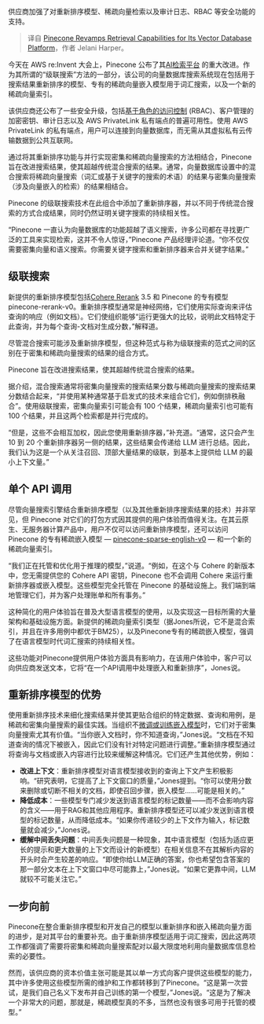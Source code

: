 
<!--
title: Pinecone增强其向量数据库平台的检索功能
cover: https://cdn.thenewstack.io/media/2024/12/247ba1a3-aws-reinvent.png
-->

供应商加强了对重新排序模型、稀疏向量检索以及审计日志、RBAC 等安全功能的支持。

> 译自 [Pinecone Revamps Retrieval Capabilities for Its Vector Database Platform](https://thenewstack.io/pinecone-revamps-retrieval-capabilities-for-its-vector-database-platform/)，作者 Jelani Harper。

今天在 AWS re:Invent 大会上，Pinecone 公布了其[AI检索平台](https://thenewstack.io/vector-databases-are-having-a-moment-a-chat-with-pinecone/) 的重大改进。作为其所谓的“级联搜索”方法的一部分，该公司的向量数据库搜索系统现在包括用于搜索结果重新排序的模型、专有的稀疏向量嵌入模型用于词汇搜索，以及一个新的稀疏向量索引。

该供应商还公布了一些安全升级，包括[基于角色的访问控制](https://thenewstack.io/7-expert-strategies-for-managing-rbac-on-openshift/) (RBAC)、客户管理的加密密钥、审计日志以及 AWS PrivateLink 私有端点的普遍可用性。使用 AWS PrivateLink 的私有端点，用户可以连接到向量数据库，而无需从其虚拟私有云传输数据到公共互联网。

通过将其重新排序功能与并行实现密集和稀疏向量搜索的方法相结合，Pinecone 旨在改进搜索结果，使其超越传统混合搜索的结果。通常，向量数据库设置中的混合搜索将稀疏向量搜索（词汇或基于关键字的搜索的术语）的结果与密集向量搜索（涉及向量嵌入的检索）的结果相结合。

Pinecone 的级联搜索技术在此组合中添加了重新排序器，并以不同于传统混合搜索的方式合成结果，同时仍然证明关键字搜索的持续相关性。

“Pinecone 一直认为向量数据库的功能超越了语义搜索，许多公司都在寻找更广泛的工具来实现检索，这并不令人惊讶，”Pinecone 产品经理评论道。“你不仅仅需要密集向量和语义搜索。你需要关键字搜索和重新排序器来合并关键字结果。”

## 级联搜索

新提供的重新排序模型包括[Cohere Rerank](https://cohere.com/rerank) 3.5 和 Pinecone 的专有模型 pinecone-rerank-v0。重新排序模型通常是神经网络，它们使用实际查询来评估查询的响应（例如文档）。它们使组织能够“运行更强大的比较，说明此文档特定于此查询，并为每个查询-文档对生成分数，”解释道。

尽管混合搜索可能涉及重新排序模型，但这种范式与称为级联搜索的范式之间的区别在于密集和稀疏向量搜索的结果的组合方式。

Pinecone 旨在改进搜索结果，使其超越传统混合搜索的结果。

据介绍，混合搜索通常将密集向量搜索的搜索结果分数与稀疏向量搜索的搜索结果分数结合起来，“并使用某种通常基于启发式的技术来组合它们，例如倒排秩融合”。使用级联搜索，密集向量索引可能会有 100 个结果，稀疏向量索引也可能有 100 个结果，并且这两个检索都是并行完成的。

“但是，这些不会相互加权，因此您使用重新排序器，”补充道。“通常，这只会产生 10 到 20 个重新排序器另一侧的结果，这些结果会传递给 LLM 进行总结。因此，我们认为这是一个从关注召回、顶部大量结果的级联，到基本上提供给 LLM 的最小上下文量。”

## 单个 API 调用

尽管向量搜索引擎结合重新排序模型（以及其他重新排序搜索结果的技术）并非罕见，但 Pinecone 对它们的打包方式因其提供的用户体验而值得关注。在其云原生、无服务器计算产品中，用户不仅可以访问重新排序模型，还可以访问 Pinecone 的专有稀疏嵌入模型 — [pinecone-sparse-english-v0](https://docs.pinecone.io/models/pinecone-sparse-english-v0) — 和一个新的稀疏向量索引。

“我们正在托管和优化用于推理的模型，”说道。“例如，在这个与 Cohere 的新版本中，您无需提供您的 Cohere API 密钥，Pinecone 也不会调用 Cohere 来运行重新排序器或嵌入模型。这些模型完全托管在 Pinecone 的基础设施上。我们端到端地管理它们，并为客户处理账单和所有事务。”

这种简化的用户体验旨在普及大型语言模型的使用，以及实现这一目标所需的大量架构和基础设施方面。新提供的稀疏向量索引类型（据Jones所说，它不是混合索引，并且在许多用例中都优于BM25），以及Pinecone专有的稀疏嵌入模型，强调了在语言模型时代词汇搜索的持续相关性。

这些功能对Pinecone提供用户体验方面具有影响力，在该用户体验中，客户可以向供应商发送文本，它将“在一个API调用中处理嵌入和重新排序”，Jones说。

## 重新排序模型的优势

使用重新排序技术来细化搜索结果并使其更贴合组织的特定数据、查询和用例，是稀疏和密集向量搜索的最佳实践。当组织不[微调或训练嵌入模型](https://thenewstack.io/the-secret-sauce-for-vector-search-training-embedding-models/)时，它们对于密集向量搜索尤其有价值。“当你嵌入文档时，你不知道查询，”Jones说。“文档在不知道查询的情况下被嵌入，因此它们没有针对特定问题进行调整。”重新排序模型通过将查询与文档或嵌入内容进行比较来缓解这种情况。它们还产生其他优势，例如：

- **改进上下文**：重新排序模型对语言模型接收到的查询上下文产生积极影响。“研究表明，它提高了上下文窗口的质量，”Jones提到。“你可以使用分数来删除或切断不相关的文档，即使召回步骤，嵌入模型……可能是相关的。”
- **降低成本**：一些模型专门减少发送到语言模型的标记数量——而不会影响内容的含义——用于RAG和其他应用程序。重新排序模型还可以减少发送到语言模型的标记数量，从而降低成本。“如果你传递较少的上下文作为输入，标记数量就会减少，”Jones说。
- **缓解中间丢失问题**：中间丢失问题是一种现象，其中语言模型（包括为适应更长的提示和更大数量的上下文而设计的新模型）在相关信息不在其解析内容的开头时会产生较差的响应。“即使你给LLM正确的答案，你也希望包含答案的那一部分文本在上下文窗口中尽可能靠上，”Jones说。“如果它更靠中间，LLM就较不可能关注它。”

## 一步向前

Pinecone在整合重新排序模型和开发自己的模型以重新排序和嵌入稀疏向量方面的进步，是对其平台的重要补充。由于重新排序模型适用于词汇搜索，因此这两项工作都强调了需要将密集和稀疏向量搜索配对以最大限度地利用向量数据库信息检索的必要性。

然而，该供应商的资本价值主张可能是其以单一方式向客户提供这些模型的能力，其中许多使用这些模型所需的维护和工作都转移到了Pinecone。“这是第一次尝试，是我们自己名义下发布并自己训练的第一个模型，”Jones说。“这是为了解决一个非常大的问题，那就是，稀疏模型真的不多，当然也没有很多可用于托管的模型。”
